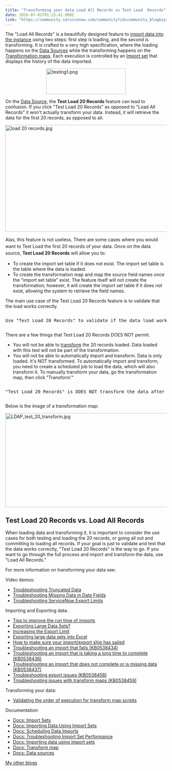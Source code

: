 ```yaml
---
title: "Transforming your data Load All Records vs Test Load  Records"
date: 2016-07-01T01:23:41.000Z
link: "https://community.servicenow.com/community?id=community_blog&sys_id=fa6d2e29dbd0dbc01dcaf3231f96199a"
---
```

<p>The "Load All Records" is a beautifully designed feature to <a title="ocs.servicenow.com/bundle/geneva-servicenow-platform/page/administer/import_sets/task/t_ImportDataUsingImportSets.html" href="https://docs.servicenow.com/bundle/geneva-servicenow-platform/page/administer/import_sets/task/t_ImportDataUsingImportSets.html">import data into the instance</a> using two steps: first step is loading, and the second is transforming. It is crafted to a very high specification, where the loading happens on the <a title="ocs.servicenow.com/bundle/geneva-servicenow-platform/page/administer/import_sets/concept/c_DataSources.html" href="https://docs.servicenow.com/bundle/geneva-servicenow-platform/page/administer/import_sets/concept/c_DataSources.html">Data Sources</a> while the transforming happens on the <a title="ocs.servicenow.com/bundle/geneva-servicenow-platform/page/script/server_scripting/concept/c_CreatingNewTransformMaps.html" href="https://docs.servicenow.com/bundle/geneva-servicenow-platform/page/script/server_scripting/concept/c_CreatingNewTransformMaps.html">Transformation maps</a>. Each execution is controlled by an <a title="ocs.servicenow.com/bundle/geneva-servicenow-platform/page/administer/import_sets/task/t_ImportDataUsingImportSets.html" href="https://docs.servicenow.com/bundle/geneva-servicenow-platform/page/administer/import_sets/task/t_ImportDataUsingImportSets.html">Import set</a> that displays the history of the data imported.</p><p></p><p><img  alt="testing1.png" class="image-5 jive-image" height="79" src="09d73bb1dbd0d3049c9ffb651f961939.iix" style="width: 248px; height: 79.2px; display: block; margin-left: auto; margin-right: auto;" width="248"/></p><p></p><p>On the <a title="ocs.servicenow.com/bundle/geneva-servicenow-platform/page/administer/import_sets/concept/c_DataSources.html" href="https://docs.servicenow.com/bundle/geneva-servicenow-platform/page/administer/import_sets/concept/c_DataSources.html">Data Source</a>, the <strong>Test Load 20 Records </strong>feature can lead to confusion. If you click "Test Load 20 Records" as opposed to "Load All Records" it won't actually transform your data. Instead, it will retrieve the data for the first 20 records, as opposed to all.</p><p><img   alt="load 20 records.jpg" class="image-3 jive-image" src="c906f84edb9c57049c9ffb651f96194a.iix" style="width: 620px; height: 333px; display: block; margin-left: auto; margin-right: auto;"/></p><p><span style="line-height: 1.5;">Alas, this feature is not useless. There are some cases where you would want to Test Load the first 20 records of your data. Once on the data source, </span><span style="line-height: 1.5;"><strong>Test Load 20 Records</strong></span><span style="line-height: 1.5;"> will allow you to:</span></p><p></p><ul><li>To create the import set table if it does not exist. The import set table is the table where the data is loaded.</li><li>To create the transformation map and map the source field names once the "import set table" exist. The feature itself will not create the transformation; however, it will create the import set table if it does not exist, allowing the system to retrieve the field names.</li></ul><p></p><p>The main use case of the Test Load 20 Records feature is to validate that the load works correctly.</p><pre __default_attr="info" __jive_macro_name="alert" alert="info" class="jive_text_macro jive_macro_alert" data-renderedposition="826.5999755859375_8_917_43"><p>Use "Test Load 20 Records" to validate if the data load works correctly and you have set the correct configuration (e.g. passwords)</p></pre><p></p><p>There are a few things that Test Load 20 Records DOES NOT permit.</p><ul><li>You will not be able to <a title="ocs.servicenow.com/bundle/geneva-servicenow-platform/page/script/server_scripting/concept/c_CreatingNewTransformMaps.html" href="https://docs.servicenow.com/bundle/geneva-servicenow-platform/page/script/server_scripting/concept/c_CreatingNewTransformMaps.html">transform</a> the 20 records loaded. Data loaded with this test will not be part of the transformation.</li><li>You will not be able to automatically import and transform. Data is only loaded. It's NOT transformed. To automatically import and transform, you need to create a scheduled job to load the data, which will also transform it. To manually transform your data, go the transformation map, then click "Transform'"</li></ul><pre __default_attr="warning" __jive_macro_name="alert" alert="warning" class="jive_text_macro jive_macro_alert" data-renderedposition="1029.199951171875_8_917_43"><p>"Test Load 20 Records" is DOES NOT transform the data after it gets imported.</p></pre><p>Below is the image of a transformation map:</p><p><img   alt="LDAP_test_20_transform.jpg" class="image-4 jive-image" src="da145486db1817041dcaf3231f9619b7.iix" style="width: 620px; height: 293px; display: block; margin-left: auto; margin-right: auto;"/></p><h2>Test Load 20 Records vs. Load All Records</h2><p>When loading data and transforming it, it is important to consider the use cases for both testing and loading the 20 records, or going all out and committing to loading all records. If your goal is just to validate and test that the data works correctly, "Test Load 20 Records" is the way to go. If you want to go through the full process and import and transform the data, use "Load All Records."</p><p></p><p>For more information on transforming your data see:</p><p></p><p>Video demos:</p><ul><li><a title="utu.be/ffmQg8aOXEo" href="http://youtu.be/ffmQg8aOXEo">Troubleshooting Truncated Data</a></li><li><a title="utu.be/AXpfvXo1JN8" href="http://youtu.be/AXpfvXo1JN8">Troubleshooting Missing Data in Date Fields</a></li><li><a title="utu.be/jZna_EtZFZ4" href="http://youtu.be/jZna_EtZFZ4">Troubleshooting ServiceNow Export Limits</a></li></ul><p></p><p>Importing and Exporting data:</p><ul><li><a title="" _jive_internal="true" href="/community?id=community_blog&sys_id=dd6dea29dbd0dbc01dcaf3231f96190c">Tips to improve the run time of imports</a></li><li><a title="tml-online.com/message/695332#695332" href="https://html-online.com/message/695332#695332">Exporting Large Data Sets?</a></li><li><a title="tml-online.com/community/support/blog/2014/08/01/increasing-the-export-limit" href="https://html-online.com/community/support/blog/2014/08/01/increasing-the-export-limit">Increasing the Export Limit</a></li><li><a title="tml-online.com/community/support/blog/2014/07/25/exporting-large-records-into-excel" href="https://html-online.com/community/support/blog/2014/07/25/exporting-large-records-into-excel">Exporting large data sets into Excel</a></li><li><a title="tml-online.com/community/support/blog/2014/05/19/how-to-make-sure-your-importexport-ship-has-sailed" href="https://html-online.com/community/support/blog/2014/05/19/how-to-make-sure-your-importexport-ship-has-sailed">How to make sure your import/export ship has sailed</a></li><li><a title="i.service-now.com/kb_view_customer.do?sysparm_article=KB0538434" href="https://hi.service-now.com/kb_view_customer.do?sysparm_article=KB0538434">Troubleshooting an import that fails (KB0538434)</a></li><li><a title="i.service-now.com/kb_view.do?sysparm_article=KB0538436" href="https://hi.service-now.com/kb_view.do?sysparm_article=KB0538436">Troubleshooting an import that is taking a long time to complete (KB0538436)</a></li><li><a title="i.service-now.com/kb_view.do?sysparm_article=KB0538437" href="https://hi.service-now.com/kb_view.do?sysparm_article=KB0538437">Troubleshooting an import that does not complete or is missing data (KB0538437)</a></li><li><a title="i.service-now.com/kb_view.do?sysparm_article=KB0538458" href="https://hi.service-now.com/kb_view.do?sysparm_article=KB0538458">Troubleshooting export issues (KB0538458)</a></li><li><a title="i.service-now.com/kb_view.do?sysparm_article=KB0538459" href="https://hi.service-now.com/kb_view.do?sysparm_article=KB0538459">Troubleshooting issues with transform maps (KB0538459)</a></li></ul><p></p><p>Transforming your data:</p><ul><li><a title="" _jive_internal="true" href="/community?id=community_blog&sys_id=69ada2a9dbd0dbc01dcaf3231f961996">Validating the order of execution for transform map scripts</a></li></ul><p></p><p>Documentation:</p><ul><li><a title="ocs.servicenow.com/bundle/istanbul-servicenow-platform/page/administer/import-sets/reference/import-sets-landing-page.html" href="https://docs.servicenow.com/bundle/istanbul-servicenow-platform/page/administer/import-sets/reference/import-sets-landing-page.html">Docs: Import Sets</a></li><li><a title="ocs.servicenow.com/bundle/istanbul-servicenow-platform/page/administer/import-sets/concept/c_ImportDataUsingImportSets.html" href="https://docs.servicenow.com/bundle/istanbul-servicenow-platform/page/administer/import-sets/concept/c_ImportDataUsingImportSets.html">Docs: Importing Data Using Import Sets</a></li><li><a title="ocs.servicenow.com/bundle/istanbul-servicenow-platform/page/administer/import-sets/task/t_ScheduleADataImport.html" href="https://docs.servicenow.com/bundle/istanbul-servicenow-platform/page/administer/import-sets/task/t_ScheduleADataImport.html">Docs: Scheduling Data Imports</a></li><li><a title="ocs.servicenow.com/bundle/istanbul-servicenow-platform/page/administer/technical-best-practice/concept/c_TroubleshootImportSetPerformance.html" href="https://docs.servicenow.com/bundle/istanbul-servicenow-platform/page/administer/technical-best-practice/concept/c_TroubleshootImportSetPerformance.html">Docs: Troubleshooting Import Set Performance</a></li><li><a title="" _jive_internal="true" href="https://docs.servicenow.com/bundle/istanbul-servicenow-platform/page/administer/import-sets/concept/c_ImportDataUsingImportSets.html" target="_blank">Docs: Importing data using import sets</a></li><li><a title="" _jive_internal="true" href="https://docs.servicenow.com/bundle/istanbul-service-management-for-the-enterprise/page/product/facilities-service-management/concept/c_TransformMap.html" target="_blank">Docs: Transform map</a></li><li><a title="" _jive_internal="true" href="https://docs.servicenow.com/bundle/istanbul-servicenow-platform/page/administer/import-sets/concept/c_DataSources.html" target="_blank">Docs: Data sources</a></li></ul><p></p><p><a title="" _jive_internal="true" href="/search.jspa?q=jonnyseymour&amp;type=post">My other blogs</a></p>